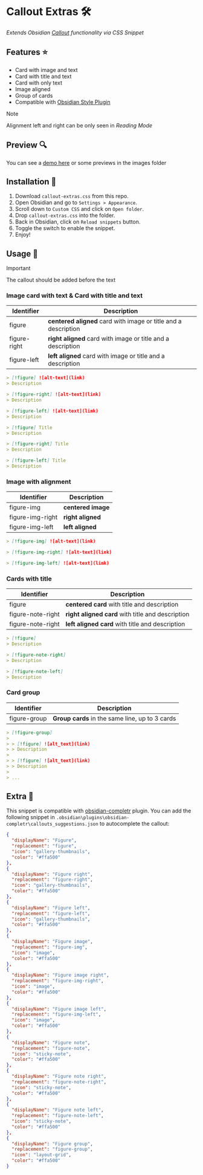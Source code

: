 # Callout Extras 🛠️

_Extends Obsidian [Callout](https://help.obsidian.md/Editing+and+formatting/Callouts) functionality via CSS Snippet_

## Features ⭐

- Card with image and text
- Card with title and text
- Card with only text
- Image aligned
- Group of cards
- Compatible with [Obsidian Style Plugin](https://github.com/mgmeyers/obsidian-style-settings)

> [!NOTE]
> Alignment left and right can be only seen in _Reading Mode_

## Preview 🔍

You can see a [demo here](https://share.note.sx/wa0uh9g2#nxCVOJ23MuGYIOS7LTyAX51MkWmS993eNrPyXqANX2Y) or some previews in the images folder

## Installation 🚀

1. Download `callout-extras.css` from this repo.
2. Open Obsidian and go to `Settings > Appearance`.
3. Scroll down to `Custom CSS` and click on `Open folder`.
4. Drop `callout-extras.css` into the folder.
5. Back in Obsidian, click on `Reload snippets` button.
6. Toggle the switch to enable the snippet.
7. Enjoy!

## Usage 📄

> [!IMPORTANT]
> The callout should be added before the text

### Image card with text & Card with title and text

| Identifier   | Description                                                     |
| ------------ | --------------------------------------------------------------- |
| figure       | **centered aligned** card with image or title and a description |
| figure-right | **right aligned** card with image or title and a description    |
| figure-left  | **left aligned** card with image or title and a description     |

```markdown
> [!figure] ![alt-text](link)
> Description

> [!figure-right] ![alt-text](link)
> Description

> [!figure-left] ![alt-text](link)
> Description

> [!figure] Title
> Description

> [!figure-right] Title
> Description

> [!figure-left] Title
> Description
```

### Image with alignment

| Identifier       | Description        |
| ---------------- | ------------------ |
| figure-img       | **centered image** |
| figure-img-right | **right aligned**  |
| figure-img-left  | **left aligned**   |

```markdown
> [!figure-img] ![alt-text](link)

> [!figure-img-right] ![alt-text](link)

> [!figure-img-left] ![alt-text](link)
```

### Cards with title

| Identifier        | Description                                       |
| ----------------- | ------------------------------------------------- |
| figure            | **centered card** with title and description      |
| figure-note-right | **right aligned card** with title and description |
| figure-note-right | **left aligned card** with title and description  |

```markdown
> [!figure]
> Description

> [!figure-note-right]
> Description

> [!figure-note-left]
> Description
```

### Card group

| Identifier   | Description                                     |
| ------------ | ----------------------------------------------- |
| figure-group | **Group cards** in the same line, up to 3 cards |

```markdown
> [!figure-group]
>
> > [!figure] ![alt_text](link)
> > Description
>
> > [!figure] ![alt_text](link)
> > Description
>
> ...
```

## Extra 🎁

This snippet is compatible with [obsidian-completr](https://github.com/tth05/obsidian-completr) plugin. You can add the following snippet in `.obsidian\plugins\obsidian-completr\callouts_suggestions.json` to autocomplete the callout:

```json
{
  "displayName": "Figure",
  "replacement": "figure",
  "icon": "gallery-thumbnails",
  "color": "#ffa500"
},
{
  "displayName": "Figure right",
  "replacement": "figure-right",
  "icon": "gallery-thumbnails",
  "color": "#ffa500"
},
{
  "displayName": "Figure left",
  "replacement": "figure-left",
  "icon": "gallery-thumbnails",
  "color": "#ffa500"
},
{
  "displayName": "Figure image",
  "replacement": "figure-img",
  "icon": "image",
  "color": "#ffa500"
},
{
  "displayName": "Figure image right",
  "replacement": "figure-img-right",
  "icon": "image",
  "color": "#ffa500"
},
{
  "displayName": "Figure image left",
  "replacement": "figure-img-left",
  "icon": "image",
  "color": "#ffa500"
},
{
  "displayName": "Figure note",
  "replacement": "figure-note",
  "icon": "sticky-note",
  "color": "#ffa500"
},
{
  "displayName": "Figure note right",
  "replacement": "figure-note-right",
  "icon": "sticky-note",
  "color": "#ffa500"
},
{
  "displayName": "Figure note left",
  "replacement": "figure-note-left",
  "icon": "sticky-note",
  "color": "#ffa500"
},
{
  "displayName": "Figure group",
  "replacement": "figure-group",
  "icon": "layout-grid",
  "color": "#ffa500"
}
```
